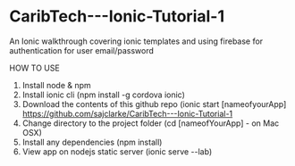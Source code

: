 # CaribTech---Ionic-Tutorial-1
An Ionic walkthrough covering ionic templates and using firebase for authentication for user email/password

HOW TO USE
1. Install node & npm
2. Install ionic cli (npm install -g cordova ionic)
3. Download the contents of this github repo (ionic start [nameofyourApp] https://github.com/sajclarke/CaribTech---Ionic-Tutorial-1
4. Change directory to the project folder (cd [nameofYourApp] - on Mac OSX)
5. Install any dependencies (npm install)
6. View app on nodejs static server (ionic serve --lab)
